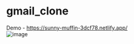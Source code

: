# gmail_clone <br>
Demo - https://sunny-muffin-3dcf78.netlify.app/<br>
![image](https://user-images.githubusercontent.com/110189253/225878036-a31be8e4-2a84-436b-87a6-80cca83b17fb.png)


